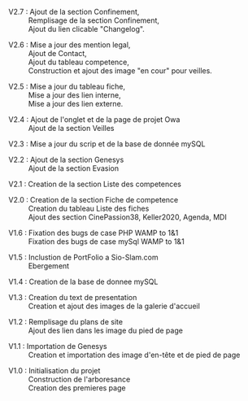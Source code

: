 V2.7 : Ajout de la section Confinement,</br>
&emsp;&emsp;&ensp;&nbsp;Remplisage de la section Confinement,</br>
&emsp;&emsp;&ensp;&nbsp;Ajout du lien clicable "Changelog".</br>

V2.6 : Mise a jour des mention legal,</br>
&emsp;&emsp;&ensp;&nbsp;Ajout de Contact,</br>
&emsp;&emsp;&ensp;&nbsp;Ajout du tableau competence,</br>
&emsp;&emsp;&ensp;&nbsp;Construction et ajout des image "en cour" pour veilles.</br>

V2.5 : Mise a jour du tableau fiche,</br>
&emsp;&emsp;&ensp;&nbsp;Mise a jour des lien interne,</br>
&emsp;&emsp;&ensp;&nbsp;Mise a jour des lien externe.</br>

V2.4 : Ajout de l'onglet et de la page de projet Owa</br>
&emsp;&emsp;&ensp;&nbsp;Ajout de la section Veilles</br>

V2.3 : Mise a jour du scrip et de la base de donnée mySQL</br>

V2.2 : Ajout de la section Genesys</br>
&emsp;&emsp;&ensp;&nbsp;Ajout de la section Evasion</br>

V2.1 : Creation de la section Liste des competences</br>

V2.0 : Creation de la section Fiche de competence</br>
&emsp;&emsp;&ensp;&nbsp;Creation du tableau Liste des fiches</br>
&emsp;&emsp;&ensp;&nbsp;Ajout des section CinePassion38, Keller2020, Agenda, MDI</br>

V1.6 : Fixation des bugs de case PHP WAMP to 1&1</br>
&emsp;&emsp;&ensp;&nbsp;Fixation des bugs de case mySql WAMP to 1&1</br>

V1.5 : Inclustion de PortFolio a Sio-Slam.com</br>
&emsp;&emsp;&ensp;&nbsp;Ebergement</br>

V1.4 : Creation de la base de donnee mySQL</br>

V1.3 : Creation du text de presentation</br>
&emsp;&emsp;&ensp;&nbsp;Creation et ajout des images de la galerie d'accueil</br>

V1.2 : Remplisage du plans de site</br>
&emsp;&emsp;&ensp;&nbsp;Ajout des lien dans les image du pied de page</br>

V1.1 : Importation de Genesys</br>
&emsp;&emsp;&ensp;&nbsp;Creation et importation des image d'en-tête et de pied de page </br>

V1.0 : Initialisation du projet</br>
&emsp;&emsp;&ensp;&nbsp;Construction de l'arboresance </br>
&emsp;&emsp;&ensp;&nbsp;Creation des premieres page </br>